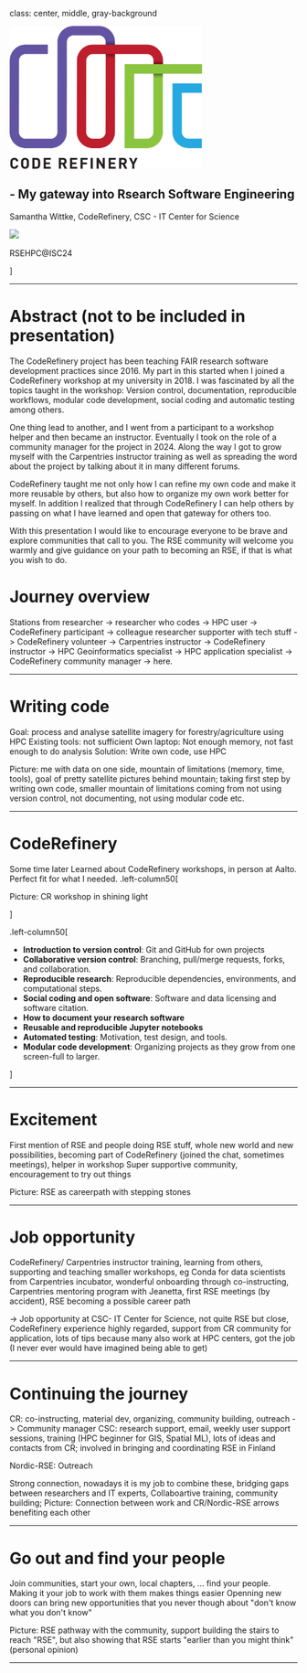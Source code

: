 class: center, middle, gray-background

<img src="img/coderefinery.png"
     alt="CodeRefinery logo"
     style="height: 250px;"/>

## - My gateway into Rsearch Software Engineering

Samantha Wittke, CodeRefinery, CSC - IT Center for Science

![](https://i.creativecommons.org/l/by/4.0/88x31.png)

RSEHPC@ISC24

]

---

# Abstract (not to be included in presentation)

The CodeRefinery project has been teaching FAIR research software development practices since 2016. My part in this started when I joined a CodeRefinery workshop at my university in 2018. I was fascinated by all the topics taught in the workshop: Version control, documentation, reproducible workflows, modular code development, social coding and automatic testing among others.

One thing lead to another, and I went from a participant to a workshop helper and then became an instructor. Eventually I took on the role of a community manager for the project in 2024. Along the way I got to grow myself with the Carpentries instructor training as well as spreading the word about the project by talking about it in many different forums.

CodeRefinery taught me not only how I can refine my own code and make it more reusable by others, but also how to organize my own work better for myself. In addition I realized that through CodeRefinery I can help others by passing on what I have learned and open that gateway for others too.

With this presentation I would like to encourage everyone to be brave and explore communities that call to you. The RSE community will welcome you warmly and give guidance on your path to becoming an RSE, if that is what you wish to do.

# Journey overview

Stations from researcher -> researcher who codes -> HPC user -> CodeRefinery participant -> colleague researcher supporter with tech stuff -> CodeRefinery volunteer -> Carpentries instructor -> CodeRefinery instructor -> HPC Geoinformatics specialist -> HPC application specialist -> CodeRefinery community manager -> here.

---

# Writing code

Goal: process and analyse satellite imagery for forestry/agriculture using HPC
Existing tools: not sufficient 
Own laptop: Not enough memory, not fast enough to do analysis
Solution: Write own code, use HPC

Picture: me with data on one side, mountain of limitations (memory, time, tools), goal of pretty satellite pictures behind mountain; taking first step by writing own code, smaller mountain of limitations coming from not using version control, not documenting, not using modular code etc.

---

# CodeRefinery

Some time later
Learned about CodeRefinery workshops, in person at Aalto. Perfect fit for what I needed.
.left-column50[

Picture: CR workshop in shining light

]


.left-column50[
- **Introduction to version control**: Git and GitHub for own projects
- **Collaborative version control**: Branching, pull/merge requests, forks, and collaboration.
- **Reproducible research**: Reproducible dependencies, environments, and computational steps.
- **Social coding and open software**: Software and data licensing and software citation.
- **How to document your research software**
- **Reusable and reproducible Jupyter notebooks**
- **Automated testing**: Motivation, test design, and tools.
- **Modular code development**: Organizing projects as they grow from one screen-full to larger.

]



---

# Excitement

First mention of RSE and people doing RSE stuff, whole new world and new possibilities, becoming part of CodeRefinery (joined the chat, sometimes meetings), helper in workshop
Super supportive community, encouragement to try out things

Picture: RSE as careerpath with stepping stones

---

# Job opportunity

CodeRefinery/ Carpentries instructor training, learning from others, supporting and teaching smaller workshops, eg Conda for data scientists from Carpentries incubator, wonderful onboarding through co-instructing, 
Carpentries mentoring program with Jeanetta, first RSE meetings (by accident), RSE becoming a possible career path

-> Job opportunity at CSC- IT Center for Science, not quite RSE but close, CodeRefinery experience highly regarded, support from CR community for application, lots of tips because many also work at HPC centers, got the job (I never ever would have imagined being able to get)



---

# Continuing the journey

CR: co-instructing, material dev, organizing, community building, outreach -> Community manager
CSC: research support, email, weekly user support sessions, training (HPC beginner for GIS, Spatial ML), lots of ideas and contacts from CR; involved in bringing and coordinating RSE in Finland

Nordic-RSE: Outreach

Strong connection, nowadays it is my job to combine these, bridging gaps between researchers and IT experts, Collaboartive training, community building;
Picture: Connection between work and CR/Nordic-RSE arrows benefiting each other

---

# Go out and find your people

Join communities, start your own, local chapters, ... find your people. 
Making it your job to work with them makes things easier
Openning new doors can bring new opportunities that you never though about "don't know what you don't know"

Picture: RSE pathway with the community, support building the stairs to reach "RSE", but also showing that RSE starts "earlier than you might think" (personal opinion)

---

